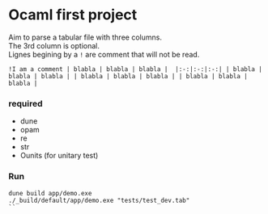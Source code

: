 # Ocaml first project


Aim to parse a tabular file with three columns.  
The 3rd column is optional.   
Lignes begining by a `!` are comment that will not be read.   

``
!I am a comment
| blabla | blabla | blabla | 
|:-:|:-:|:-:|
| blabla | blabla | blabla |
| blabla | blabla | blabla |
| blabla | blabla | blabla |
``

### required 

- dune
- opam
- re
- str
- Ounits (for unitary test)


### Run

```
dune build app/demo.exe
./_build/default/app/demo.exe "tests/test_dev.tab" 
``
